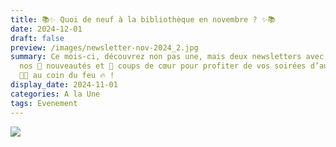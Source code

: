 ```yaml
---
title: 📚✨ Quoi de neuf à la bibliothèque en novembre ? ✨📚
date: 2024-12-01
draft: false
preview: /images/newsletter-nov-2024_2.jpg
summary: Ce mois-ci, découvrez non pas une, mais deux newsletters avec toutes
  nos 📖 nouveautés et 💖 coups de cœur pour profiter de vos soirées d’automne
  🍂🍁 au coin du feu 🔥 !
display_date: 2024-11-01
categories: A la Une
tags: Evenement
---
```

![](/images/newsletter-nov-2024.jpg)
